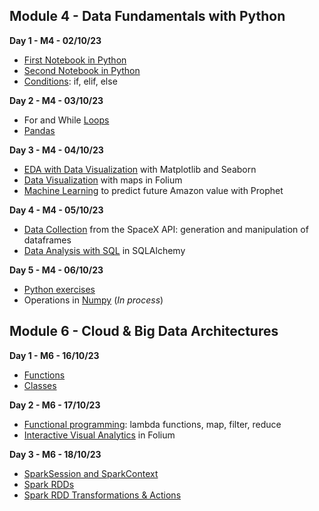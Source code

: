 Module 4 - Data Fundamentals with Python
-

__Day 1 - M4 - 02/10/23__

* [First Notebook in Python](https://colab.research.google.com/drive/1ngyHS7a7KRN8tygZr32v0wlpTT0OLlhG)
* [Second Notebook in Python](https://colab.research.google.com/drive/1Gu6ONof4K24EGTJ9Hwb-zO2lAG9r6CrS#scrollTo=0qWF3D5xZD0)
* [Conditions](https://colab.research.google.com/drive/1yy3byX2MxIwdAFUVYrDYObh04j6LE501): if, elif, else

__Day 2 - M4 - 03/10/23__

* For and While [Loops](https://colab.research.google.com/drive/1xJnDEAb7nxP6ZDEw8Y7lqfbCPeiQUoTM)
* [Pandas](https://colab.research.google.com/drive/1VfKqG_IhfdkgARx0JntI3PyyWHHcPstT)

__Day 3 - M4 - 04/10/23__

* [EDA with Data Visualization](https://colab.research.google.com/drive/1Qu81skVGDQdazpeDSaRMxj5jAmrGbTFt) with Matplotlib and Seaborn
* [Data Visualization](https://colab.research.google.com/drive/1_ThQkZvc4-vuYjBN0y72WROIXzKnHaOh) with maps in Folium
* [Machine Learning](https://colab.research.google.com/drive/1A5sawuqcsr-0TrW_JersilHTzSe5-ltB)
 to predict future Amazon value with Prophet

__Day 4 - M4 - 05/10/23__

* [Data Collection](https://colab.research.google.com/drive/1atLJMwlKKnU6lVDgGbNEcdVXuqc6jA-k) from the SpaceX API: generation and manipulation of dataframes
* [Data Analysis with SQL](https://colab.research.google.com/drive/1MOSuOel_g-GxGkBNRRcurRN8XaR-f-eF) in SQLAlchemy

__Day 5 - M4 - 06/10/23__

* [Python exercises](https://colab.research.google.com/drive/1pb1oZ_99zStKSaSikWcHsS-gCY8PNbdo)
* Operations in [Numpy](https://colab.research.google.com/drive/1BJTTM2dppZcNwwWIjJZtArVd8zcDXSHg#scrollTo=MQiIVuJkgZha) (_In process_)




Module 6 - Cloud & Big Data Architectures
-

__Day 1 - M6 - 16/10/23__

* [Functions](https://colab.research.google.com/drive/1jvxLcnHmQIfp9uuQYfikbq6kMglGR0Jc)
* [Classes](https://colab.research.google.com/drive/1ma3pRPwiqyKH9GvFSypmDygDMUT3uDgf)

__Day 2 - M6 - 17/10/23__

* [Functional programming](https://colab.research.google.com/drive/1RL9EiI3tgtMIfZMN-8ntOVblydKKu1HX): lambda functions, map, filter, reduce
* [Interactive Visual Analytics](https://colab.research.google.com/drive/13TvvTnI4AJ2FfYUson2zdi1klDVbhxWG) in Folium

__Day 3 - M6 - 18/10/23__

* [SparkSession and SparkContext](https://colab.research.google.com/drive/1Y-FDiZD45r_f0bf0xGAtwTv9Me419M7Q)
* [Spark RDDs](https://colab.research.google.com/drive/1qQSqMg9XQBmVp1elYdrrpsTD0GF4j7Hl)
* [Spark RDD Transformations & Actions](https://colab.research.google.com/drive/1YY1iEoz031oAGYvXvedLbMm-Z2yuXNm3)
